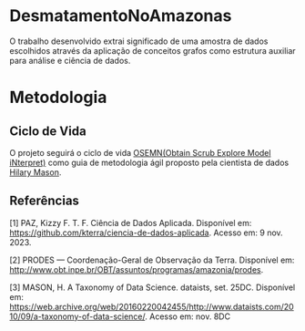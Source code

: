 # DesmatamentoNoAmazonas
O trabalho desenvolvido extrai significado de uma amostra de dados escolhidos através da aplicação de conceitos grafos como estrutura auxiliar para análise e ciência de dados.


<!-- 
# Introdução
# Metodologia
    # OSEMN
    #
-->

# Metodologia
## Ciclo de Vida 
O projeto seguirá o ciclo de vida [OSEMN(Obtain Scrub Explore Model iNterpret)](#https://web.archive.org/web/20160220042455/http://www.dataists.com/2010/09/a-taxonomy-of-data-science/) como guia de metodologia ágil proposto pela cientista de dados [Hilary Mason](#https://web.archive.org/web/20160220042455/http://www.dataists.com/2010/09/a-taxonomy-of-data-science/).


## Referências
[1] PAZ, Kizzy F. T. F. Ciência de Dados Aplicada. Disponível em: <https://github.com/kterra/ciencia-de-dados-aplicada>. Acesso em: 9 nov. 2023.

[2] PRODES — Coordenação-Geral de Observação da Terra. Disponível em: <http://www.obt.inpe.br/OBT/assuntos/programas/amazonia/prodes>.

[3] MASON, H. A Taxonomy of Data Science. dataists, set. 25DC. Disponível em: <https://web.archive.org/web/20160220042455/http://www.dataists.com/2010/09/a-taxonomy-of-data-science/>. Acesso em: nov. 8DC

‌

‌
